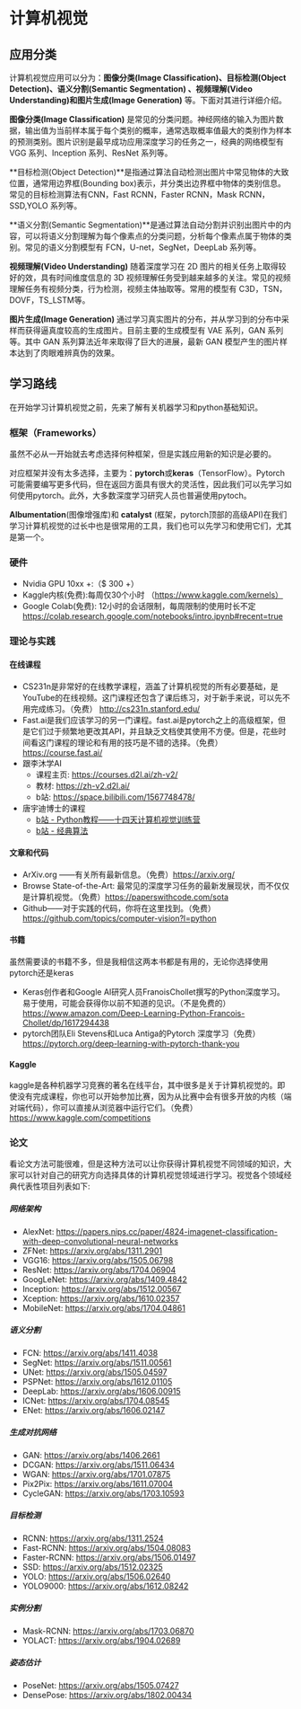 # 计算机视觉

## 应用分类

计算机视觉应用可以分为：**图像分类(Image Classification)、目标检测(Object Detection)、语义分割(Semantic Segmentation) 、视频理解(Video Understanding)和图片生成(Image Generation)** 等。下面对其进行详细介绍。

**图像分类(Image Classification)** 是常见的分类问题。神经网络的输入为图片数据，输出值为当前样本属于每个类别的概率，通常选取概率值最大的类别作为样本的预测类别。图片识别是最早成功应用深度学习的任务之一，经典的网络模型有 VGG 系列、Inception 系列、ResNet 系列等。

**目标检测(Object Detection)**是指通过算法自动检测出图片中常见物体的大致位置，通常用边界框(Bounding box)表示，并分类出边界框中物体的类别信息。常见的目标检测算法有CNN，Fast RCNN，Faster RCNN，Mask RCNN，SSD,YOLO 系列等。

**语义分割(Semantic Segmentation)**是通过算法自动分割并识别出图片中的内容，可以将语义分割理解为每个像素点的分类问题，分析每个像素点属于物体的类别。常见的语义分割模型有 FCN，U-net，SegNet，DeepLab 系列等。

**视频理解(Video Understanding)** 随着深度学习在 2D 图片的相关任务上取得较好的效，具有时间维度信息的 3D 视频理解任务受到越来越多的关注。常见的视频理解任务有视频分类，行为检测，视频主体抽取等。常用的模型有 C3D，TSN，DOVF，TS_LSTM等。

**图片生成(Image Generation)** 通过学习真实图片的分布，并从学习到的分布中采样而获得逼真度较高的生成图片。目前主要的生成模型有 VAE 系列，GAN 系列等。其中 GAN 系列算法近年来取得了巨大的进展，最新 GAN 模型产生的图片样本达到了肉眼难辨真伪的效果。

## 学习路线

在开始学习计算机视觉之前，先来了解有关机器学习和python基础知识。

### 框架（Frameworks）

虽然不必从一开始就去考虑选择何种框架，但是实践应用新的知识是必要的。

对应框架并没有太多选择，主要为：**pytorch**或**keras**（TensorFlow）。Pytorch可能需要编写更多代码，但在返回方面具有很大的灵活性，因此我们可以先学习如何使用pytorch。此外，大多数深度学习研究人员也普遍使用pytoch。

**Albumentation**(图像增强库)和 **catalyst** (框架，pytorch顶部的高级API)在我们学习计算机视觉的过长中也是很常用的工具，我们也可以先学习和使用它们，尤其是第一个。

### 硬件

- Nvidia GPU 10xx +:（$ 300 +）
- Kaggle内核(免费):每周仅30个小时 （https://www.kaggle.com/kernels）
- Google Colab(免费): 12小时的会话限制，每周限制的使用时长不定 https://colab.research.google.com/notebooks/intro.ipynb#recent=true

### 理论与实践

#### 在线课程

- CS231n是非常好的在线教学课程，涵盖了计算机视觉的所有必要基础，是YouTube的在线视频。这门课程还包含了课后练习，对于新手来说，可以先不用完成练习。（免费） http://cs231n.stanford.edu/
- Fast.ai是我们应该学习的另一门课程。fast.ai是pytorch之上的高级框架，但是它们过于频繁地更改其API，并且缺乏文档使其使用不方便。但是，花些时间看这门课程的理论和有用的技巧是不错的选择。（免费） https://course.fast.ai/
- 跟李沐学AI
  - 课程主页: https://courses.d2l.ai/zh-v2/
  - 教材: https://zh-v2.d2l.ai/
  - b站: https://space.bilibili.com/1567748478/
- 唐宇迪博士的课程
  - [b站 - Python教程——十四天计算机视觉训练营](https://www.bilibili.com/video/BV1144y1k746?p=59)
  - [b站 - 经典算法](https://www.bilibili.com/video/BV1eU4y137W4?from=search&seid=13388328463659921483)

#### 文章和代码

- ArXiv.org ——有关所有最新信息。（免费）https://arxiv.org/
- Browse State-of-the-Art: 最常见的深度学习任务的最新发展现状，而不仅仅是计算机视觉。（免费）https://paperswithcode.com/sota
- Github——对于实践的代码，你将在这里找到。（免费）https://github.com/topics/computer-vision?l=python

#### 书籍

虽然需要读的书籍不多，但是我相信这两本书都是有用的，无论你选择使用pytorch还是keras

- Keras创作者和Google AI研究人员FranoisChollet撰写的Python深度学习。易于使用，可能会获得你以前不知道的见识。（不是免费的） https://www.amazon.com/Deep-Learning-Python-Francois-Chollet/dp/1617294438
- pytorch团队Eli Stevens和Luca Antiga的Pytorch 深度学习（免费） https://pytorch.org/deep-learning-with-pytorch-thank-you

#### Kaggle

kaggle是各种机器学习竞赛的著名在线平台，其中很多是关于计算机视觉的。即使没有完成课程，你也可以开始参加比赛，因为从比赛中会有很多开放的内核（端对端代码），你可以直接从浏览器中运行它们。（免费） https://www.kaggle.com/competitions

### 论文

看论文方法可能很难，但是这种方法可以让你获得计算机视觉不同领域的知识，大家可以针对自己的研究方向选择具体的计算机视觉领域进行学习。视觉各个领域经典代表性项目列表如下: 

##### 网络架构

* AlexNet: https://papers.nips.cc/paper/4824-imagenet-classification-with-deep-convolutional-neural-networks
* ZFNet: https://arxiv.org/abs/1311.2901
* VGG16: https://arxiv.org/abs/1505.06798
* ResNet: https://arxiv.org/abs/1704.06904
* GoogLeNet: https://arxiv.org/abs/1409.4842
* Inception: https://arxiv.org/abs/1512.00567
* Xception: https://arxiv.org/abs/1610.02357
* MobileNet: https://arxiv.org/abs/1704.04861

##### 语义分割

* FCN: https://arxiv.org/abs/1411.4038
* SegNet: https://arxiv.org/abs/1511.00561
* UNet: https://arxiv.org/abs/1505.04597
* PSPNet: https://arxiv.org/abs/1612.01105
* DeepLab: https://arxiv.org/abs/1606.00915
* ICNet: https://arxiv.org/abs/1704.08545
* ENet: https://arxiv.org/abs/1606.02147

##### 生成对抗网络

* GAN: https://arxiv.org/abs/1406.2661
* DCGAN: https://arxiv.org/abs/1511.06434
* WGAN: https://arxiv.org/abs/1701.07875
* Pix2Pix: https://arxiv.org/abs/1611.07004
* CycleGAN: https://arxiv.org/abs/1703.10593

##### 目标检测

* RCNN: https://arxiv.org/abs/1311.2524
* Fast-RCNN: https://arxiv.org/abs/1504.08083
* Faster-RCNN: https://arxiv.org/abs/1506.01497
* SSD: https://arxiv.org/abs/1512.02325
* YOLO: https://arxiv.org/abs/1506.02640
* YOLO9000: https://arxiv.org/abs/1612.08242

##### 实例分割

* Mask-RCNN: https://arxiv.org/abs/1703.06870
* YOLACT: https://arxiv.org/abs/1904.02689

##### 姿态估计

* PoseNet: https://arxiv.org/abs/1505.07427
* DensePose: https://arxiv.org/abs/1802.00434

